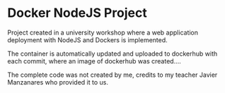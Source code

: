# Docker NodeJS Project
 
Project created in a university workshop where a web application deployment with NodeJS and Dockers is implemented.

The container is automatically updated and uploaded to dockerhub with each commit, where an image of dockerhub was created....

The complete code was not created by me, credits to my teacher Javier Manzanares who provided it to us.
